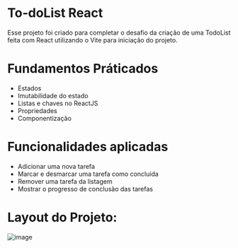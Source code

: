# To-doList React

Esse projeto foi criado para completar o desafio da criação de uma TodoList feita com React utilizando o Vite para iniciação do projeto.

# Fundamentos Práticados

- Estados
- Imutabilidade do estado
- Listas e chaves no ReactJS
- Propriedades
- Componentização

# Funcionalidades aplicadas

- Adicionar uma nova tarefa
- Marcar e desmarcar uma tarefa como concluída
- Remover uma tarefa da listagem
- Mostrar o progresso de conclusão das tarefas

# Layout do Projeto:

![image](https://github.com/paulosantana95/todolist-rocketseat-challenger/assets/91387292/0854d813-52a2-4acf-86f9-afa7e51d253a)


